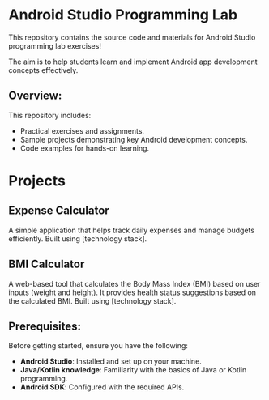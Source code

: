 # Android Studio Programming Lab
    
This repository contains the source code and materials for Android Studio programming lab exercises!   

The aim is to help students learn and implement Android app development concepts effectively.

## Overview: 

This repository includes:
- Practical exercises and assignments.
- Sample projects demonstrating key Android development concepts.
- Code examples for hands-on learning.

# Projects

## Expense Calculator
A simple application that helps track daily expenses and manage budgets efficiently. Built using [technology stack].

## BMI Calculator
A web-based tool that calculates the Body Mass Index (BMI) based on user inputs (weight and height). It provides health status suggestions based on the calculated BMI. Built using [technology stack].

## Prerequisites:

Before getting started, ensure you have the following:
- **Android Studio**: Installed and set up on your machine.  
- **Java/Kotlin knowledge**: Familiarity with the basics of Java or Kotlin programming.  
- **Android SDK**: Configured with the required APIs.  


